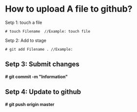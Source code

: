 # How to upload A file to github?
Setp 1: touch a file
```
# touch Filename  //Example: touch file
```
Setp 2: Add to stage
```
# git add Filename . //Example: 
```
####      # 
  ## Setp 3: Submit changes
####      # git commit -m "Information"
  ## Setp 4: Update to github
####      # git push origin master
